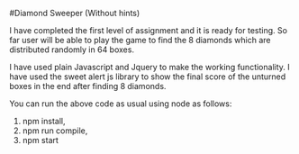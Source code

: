 #Diamond Sweeper (Without hints)

I have completed the first level of assignment and it is ready for testing. So far user will be able to play the game to find the 8 diamonds which are distributed randomly in 64 boxes. 

I have used plain Javascript and Jquery to make the working functionality. I have used the sweet alert js library to show the final score of the unturned boxes in the end after finding 8 diamonds.

You can run the above code as usual using node as follows:

1. npm install,
2. npm run compile,
3. npm start
